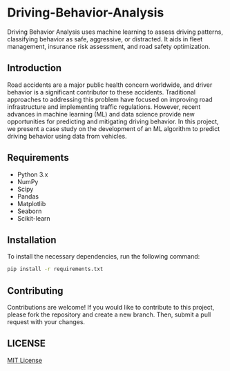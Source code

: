 # Driving-Behavior-Analysis
Driving Behavior Analysis uses machine learning to assess driving patterns, classifying behavior as safe, aggressive, or distracted. It aids in fleet management, insurance risk assessment, and road safety optimization.
## Introduction
Road accidents are a major public health concern worldwide, and driver behavior is a significant contributor to these accidents. Traditional approaches to addressing this problem have focused on improving road infrastructure and implementing traffic regulations. However, recent advances in machine learning (ML) and data science provide new opportunities for predicting and mitigating driving behavior. In this project, we present a case study on the development of an ML algorithm to predict driving behavior using data from vehicles.

## Requirements
- Python 3.x
- NumPy
- Scipy
- Pandas
- Matplotlib
- Seaborn
- Scikit-learn

## Installation
To install the necessary dependencies, run the following command:
```bash 
pip install -r requirements.txt
```

## Contributing
Contributions are welcome! If you would like to contribute to this project, please fork the repository and create a new branch. Then, submit a pull request with your changes.

## LICENSE
[MIT License](LICENSE)
